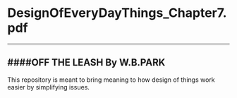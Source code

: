 # DesignOfEveryDayThings_Chapter7.pdf
---
####OFF THE LEASH By W.B.PARK
---
This repository is meant to bring meaning  to how design of things work easier by simplifying issues.
